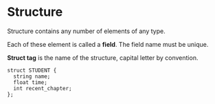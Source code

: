 # Structure

Structure contains any number of elements of any type.

Each of these element is called a **field**. The field name must be unique.

**Struct tag** is the name of the structure, capital letter by convention.

```
struct STUDENT {
  string name;
  float time;
  int recent_chapter;
};
```